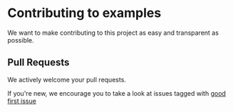 # Contributing to examples

We want to make contributing to this project as easy and transparent as
possible.

## Pull Requests

We actively welcome your pull requests.

If you're new, we encourage you to take a look at issues tagged with [good first issue](https://github.com/pytorch/examples/issues?q=is%3Aissue+is%3Aopen+label%3A%22good+first+issue%22)
